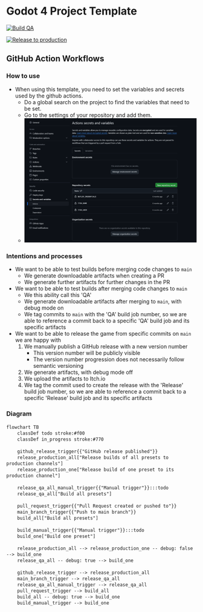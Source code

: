 # Godot 4 Project Template

[![Build QA](https://github.com/shapeshiftingrabbits/godot-4-project-template/actions/workflows/build_qa.yml/badge.svg)](https://github.com/shapeshiftingrabbits/godot-4-project-template/actions/workflows/build_qa.yml)

[![Release to production](https://github.com/shapeshiftingrabbits/godot-4-project-template/actions/workflows/release_production.yml/badge.svg)](https://github.com/shapeshiftingrabbits/godot-4-project-template/actions/workflows/release_production.yml)

## GitHub Action Workflows

### How to use

- When using this template, you need to set the variables and secrets used by the github actions.
  - Do a global search on the project to find the variables that need to be set.
  - Go to the settings of your repository and add them.
  - ![action secret screenshot](./doc/action_secrets_screenshot.png)

### Intentions and processes

- We want to be able to test builds before merging code changes to `main`
  - We generate downloadable artifacts when creating a PR
  - We generate further artifacts for further changes in the PR
- We want to be able to test builds after merging code changes to `main`
  - We this ability call this 'QA'
  - We generate downloadable artifacts after merging to `main`, with debug mode on
  - We tag commits to `main` with the 'QA' build job number, so we are able to reference a commit back to a specific 'QA' build job and its specific artifacts
- We want to be able to release the game from specific commits on `main` we are happy with
  1. We manually publish a GitHub release with a new version number
	 - This version number will be publicly visible
	 - The version number progression does not necessarily follow semantic versioning
  1. We generate artifacts, with debug mode off
  1. We upload the artifacts to Itch.io
  1. We tag the commit used to create the release with the 'Release' build job number, so we are able to reference a commit back to a specific 'Release' build job and its specific artifacts

### Diagram

```mermaid
flowchart TB
	classDef todo stroke:#f00
	classDef in_progress stroke:#770

	github_release_trigger{{"GitHub release published"}}
	release_production_all["Release builds of all presets to production channels"]
	release_production_one["Release build of one preset to its production channel"]

	release_qa_all_manual_trigger{{"Manual trigger"}}:::todo
	release_qa_all["Build all presets"]

	pull_request_trigger{{"Pull Request created or pushed to"}}
	main_branch_trigger{{"Push to main branch"}}
	build_all["Build all presets"]

	build_manual_trigger{{"Manual trigger"}}:::todo
	build_one["Build one preset"]

	release_production_all --> release_production_one -- debug: false --> build_one
	release_qa_all -- debug: true --> build_one

	github_release_trigger --> release_production_all
	main_branch_trigger --> release_qa_all
	release_qa_all_manual_trigger --> release_qa_all
	pull_request_trigger --> build_all
	build_all -- debug: true --> build_one
	build_manual_trigger --> build_one
```
